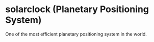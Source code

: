 # solarclock (Planetary Positioning System)

One of the most efficient planetary positioning system in the world. 
